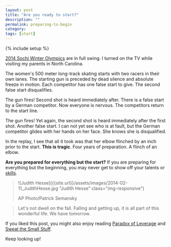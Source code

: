 ```yaml
---
layout: post
title: "Are you ready to start?"
description: ""
permalink: preparing-to-begin
category:
tags: [start]
---
```

{% include setup %}

[2014 Sochi Winter Olympics](http://www.sochi2014.com/en) are in full swing. I turned on the TV while visiting my parents in North Carolina.

The women\'s 500 meter long-track skating starts with two racers in their own lanes. The starting gun is preceded by dead silence and absolute freeze in motion. Each competitor has one false start to give. The second false start disqualifies.

The gun fires! Second shot is heard immediately after. There is a false start by a German competitor. Now everyone is nervous. The competitors return to the start line.

The gun fires! Yet again, the second shot is heard immediately after the first shot. Another false start. I can not yet see who is at fault, but the German competitor glides with her hands on her face. She knows she is disqualified.

In the replay, I see that all it took was that her elbow flinched by an inch prior to the start. __This is tragic__. Four years of preparation. A flinch of an elbow.

__Are you prepared for everything but the start?__ If you are preparing for everything but the beginning, you may never get to show off your talents or [skills](../what-is-a-skill-worth).

> ![Judith Hesse]({{site.url}}/assets/images/2014-02-11_JudithHesse.jpg "Judith Hesse" class="img-responsive")
>
> AP Photo/Patrick Semansky

<blockquote class="pattern-diagonal">
Let's not dwell on the fall. Falling and getting up, it is all part of this wonderful life. We have tomorrow.
</blockquote>

If you liked this post, you might also enjoy reading [Paradox of Leverage](../paradox-of-leverage) and [Sweat the Small Stuff](sweat-the-small-stuff).

Keep looking up!
